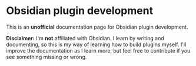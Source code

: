 # Obsidian plugin development

This is an **unofficial** documentation page for Obsidian plugin development.

**Disclaimer:** I'm **not** affiliated with Obsidian. I learn by writing and documenting, so this is my way of learning how to build plugins myself. I'll improve the documentation as I learn more, but feel free to contribute if you see something missing or wrong.
